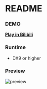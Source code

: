 # README

### DEMO
**[Play in Bilibili](http://www.bilibili.com/video/av568999/)**


### Runtime
- DX9 or higher

### Preview
![preview](http://git.oschina.net/nekocode/BattleBeats/blob/master/art/preview.gif "preview")